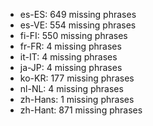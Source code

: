 - es-ES: 649 missing phrases
- es-VE: 554 missing phrases
- fi-FI: 550 missing phrases
- fr-FR: 4 missing phrases
- it-IT: 4 missing phrases
- ja-JP: 4 missing phrases
- ko-KR: 177 missing phrases
- nl-NL: 4 missing phrases
- zh-Hans: 1 missing phrases
- zh-Hant: 871 missing phrases
